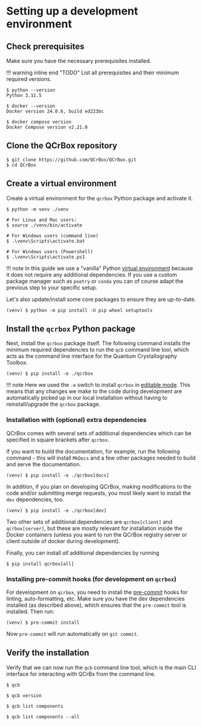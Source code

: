 # Setting up a development environment

## Check prerequisites

Make sure you have the necessary prerequisites installed.

!!! warning inline end "TODO"
    List all prerequisites and their minimum required versions.

```
$ python --version
Python 3.11.5

$ docker --version
Docker version 24.0.6, build ed223bc

$ docker compose version
Docker Compose version v2.21.0
```

## Clone the QCrBox repository
```
$ git clone https://github.com/QCrBox/QCrBox.git
$ cd QCrBox
```

## Create a virtual environment

Create a virtual environment for the `qcrbox` Python package and activate it.

```
$ python -m venv ./venv

# For Linux and Mac users:
$ source ./venv/bin/activate

# For Windows users (command line)
$ .\venv\Scripts\activate.bat

# For Windows users (Powershell)
$ .\venv\Scripts\activate.ps1
```
!!! note
    In this guide we use a "vanilla" Python [virtual environment](https://docs.python.org/3/library/venv.html)
    because it does not require any additional dependencies.
    If you use a custom package manager such as `poetry` or `conda`
    you can of course adapt the previous step to your specific setup.

Let's also update/install some core packages to ensure they are up-to-date.
```
(venv) $ python -m pip install -U pip wheel setuptools
```

## Install the `qcrbox` Python package

Next, install the `qcrbox` package itself. The following command installs the minimum required dependencies to run
the `qcb` command line tool, which acts as the command line interface for the Quantum Crystallography Toolbox.
```
(venv) $ pip install -e ./qcrbox
```
!!! note
    Here we used the `-e` switch to install `qcrbox` in [editable mode](https://setuptools.pypa.io/en/latest/userguide/development_mode.html).
    This means that any changes we make to the code during development are automatically picked up in our local installation
    without having to reinstall/upgrade the `qcrbox` package.

### Installation with (optional) extra dependencies

QCrBox comes with several sets of additional dependencies which can be specified in square brackets after `qcrbox`.

If you want to build the documentation, for example, run the following command - this will install `MkDocs`
and a few other packages needed to build and serve the documentation.
```
(venv) $ pip install -e ./qcrbox[docs]
```

In addition, if you plan on developing QCrBox, making modifications to the code and/or submitting merge requests,
you most likely want to install the `dev` dependencies, too.
```
(venv) $ pip install -e ./qcrbox[dev]
```

Two other sets of additional dependencies are `qcrbox[client]` and `qcrbox[server]`, but these are mostly relevant
for installation inside the Docker containers (unless you want to run the QCrBox registry server or client outside
of docker during development).

Finally, you can install *all* additional dependencies by running
```
$ pip install qcrbox[all]
```


### Installing pre-commit hooks (for development on `qcrbox`)

For development on `qcrbox`, you need to install the [pre-commit](https://pre-commit.com/) hooks for linting,
auto-formatting, etc. Make sure you have the dev dependencies installed (as described above), which ensures
that the `pre-commit` tool is installed. Then run:
```
(venv) $ pre-commit install
```
Now `pre-commit` will run automatically on `git commit`.


## Verify the installation

Verify that we can now run the `qcb` command line tool, which is the main CLI interface
for interacting with QCrBx from the command line.

```console exec="1" source="console"
$ qcb
```

```console exec="1" source="console"
$ qcb version
```

```console exec="1" source="console"
$ qcb list components
```

```console exec="1" source="console"
$ qcb list components --all
```
